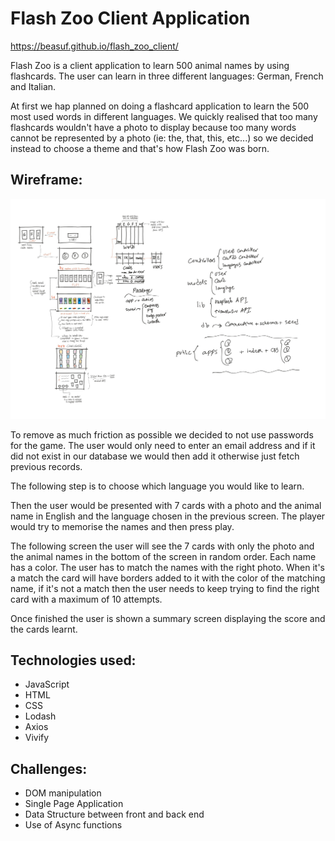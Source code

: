 # Flash Zoo Client Application
https://beasuf.github.io/flash_zoo_client/

Flash Zoo is a client application to learn 500 animal names by using flashcards. The user can learn in three different languages: German, French and Italian.

At first we hap planned on doing a flashcard application to learn the 500 most used words in different languages. We quickly realised that too many flashcards wouldn't have a photo to display because too many words cannot be represented by a photo (ie: the, that, this, etc...) so we decided instead to choose a theme and that's how Flash Zoo was born.

## Wireframe:

<img src="wireFrame.jpg">

To remove as much friction as possible we decided to not use passwords for the game. The user would only need to enter an email address and if it did not exist in our database we would then add it otherwise just fetch previous records.

The following step is to choose which language you would like to learn.

Then the user would be presented with 7 cards with a photo and the animal name in English and the language chosen in the previous screen. The player would try to memorise the names and then press play.

The following screen the user will see the 7 cards with only the photo and the animal names in the bottom of the screen in random order. Each name has a color. The user has to match the names with the right photo. When it's a match the card will have borders added to it with the color of the matching name, if it's not a match then the user needs to keep trying to find the right card with a maximum of 10 attempts.

Once finished the user is shown a summary screen displaying the score and the cards learnt.

## Technologies used:

- JavaScript
- HTML
- CSS
- Lodash
- Axios
- Vivify

## Challenges:
- DOM manipulation
- Single Page Application
- Data Structure between front and back end
- Use of Async functions

